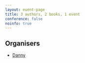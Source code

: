 ```yaml
---
layout: event-page
title: 3 authors, 2 books, 1 event
conference: false
noinfo: true
---
```


## Organisers

- <a href="http://uxbrighton.org.uk/about/#danny">Danny</a>